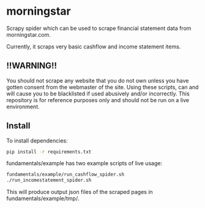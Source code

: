 morningstar
==========

Scrapy spider which can be used to scrape financial statement data from
morningstar.com.

Currently, it scraps very basic cashflow and income statement items.

!!WARNING!!
------
You should not scrape any website that you do not own unless you have gotten
consent from the webmaster of the site. Using these scripts, can and will cause
you to be blacklisted if used abusively and/or incorrectly. This repository is
for reference purposes only and should not be run on a live environment.


Install
-------

To install dependencies:

```sh
pip install -r requirements.txt
```

fundamentals/example has two example scripts of live usage:

```sh
fundamentals/example/run_cashflow_spider.sh
./run_incomestatement_spider.sh
```

This will produce output json files of the scraped pages in fundamentals/example/tmp/.
